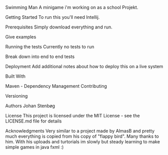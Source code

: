Swimming Man
A minigame i'm working on as a school Projekt. 

Getting Started
To run this you'll need Intellij. 

Prerequisites
Simply download everything and run. 

Give examples





Running the tests
Currently no tests to run

Break down into end to end tests



Deployment
Add additional notes about how to deploy this on a live system

Built With

Maven - Dependency Management
Contributing


Versioning


Authors
Johan Stenbøg

License
This project is licensed under the MIT License - see the LICENSE.md file for details

Acknowledgments
Very similar to a project made by AlmasB and pretty much everything is copied from his copy of "flappy bird". Many thanks to him. 
With his uploads and turtorials im slowly but steady learning to make simple games in java fxml :)
